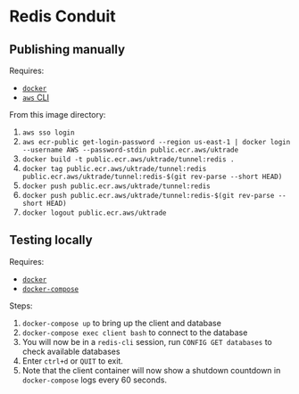 # Redis Conduit

## Publishing manually

Requires:

- [`docker`](https://www.docker.com)
- [`aws` CLI](https://aws.amazon.com/cli/)

From this image directory:

1. `aws sso login`
2. `aws ecr-public get-login-password --region us-east-1 | docker login --username AWS --password-stdin public.ecr.aws/uktrade`
3. `docker build -t public.ecr.aws/uktrade/tunnel:redis .`
4. `docker tag public.ecr.aws/uktrade/tunnel:redis public.ecr.aws/uktrade/tunnel:redis-$(git rev-parse --short HEAD)`
5. `docker push public.ecr.aws/uktrade/tunnel:redis`
6. `docker push public.ecr.aws/uktrade/tunnel:redis-$(git rev-parse --short HEAD)`
7. `docker logout public.ecr.aws/uktrade`

## Testing locally

Requires:

- [`docker`](https://www.docker.com)
- [`docker-compose`](https://docs.docker.com/compose/)

Steps:

1. `docker-compose up` to bring up the client and database
2. `docker-compose exec client bash` to connect to the database
3. You will now be in a `redis-cli` session, run `CONFIG GET databases` to check available databases
4. Enter `ctrl+d` or `QUIT` to exit.
5. Note that the client container will now show a shutdown countdown in `docker-compose` logs every 60 seconds.
